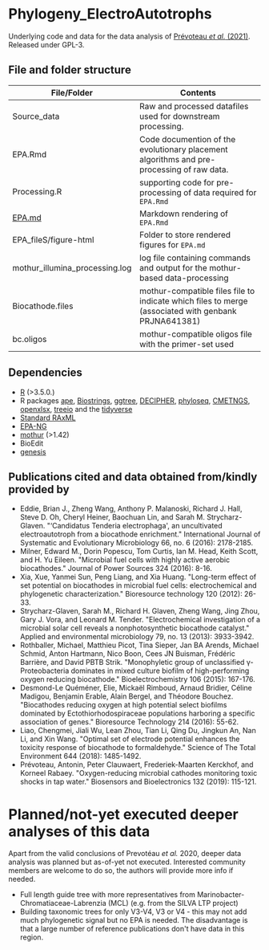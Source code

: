 # Phylogeny_ElectroAutotrophs

Underlying code and data for the data analysis of [Prévoteau *et al.* (2021)](https://www.sciencedirect.com/science/article/abs/pii/S0956566320306898). 
Released under GPL-3. 

## File and folder structure

File/Folder | Contents 
------------|------------------
Source_data | Raw and processed datafiles used for downstream processing.
EPA.Rmd     | Code documention of the evolutionary placement algorithms and pre-processing of raw data. 
Processing.R| supporting code for pre-processing of data required for `EPA.Rmd`
[EPA.md](https://github.com/CMET-UGent/Phylogeny_ElectroAutotrophs/blob/master/EPA.md)      | Markdown rendering of `EPA.Rmd`
EPA_fileS/figure-html | Folder to store rendered figures for `EPA.md`
mothur_illumina_processing.log | log file containing commands and output for the mothur-based data-processing
Biocathode.files | mothur-compatible files file to indicate which files to merge (associated with genbank PRJNA641381)
bc.oligos | mothur-compatible oligos file with the primer-set used

## Dependencies

- [R](https://www.r-project.org) (>3.5.0.)
- R packages [ape](https://cran.r-project.org/web/packages/ape/index.html), [Biostrings](https://bioconductor.org/packages/release/bioc/html/Biostrings.html),  [ggtree](https://bioconductor.org/packages/release/bioc/html/ggtree.html), [DECIPHER](https://bioconductor.org/packages/release/bioc/html/DECIPHER.html), [phyloseq](https://joey711.github.io/phyloseq/), [CMETNGS](https://github.com/CMET-UGent/CMETNGS),
[openxlsx](https://ycphs.github.io/openxlsx/index.html), [treeio](https://yulab-smu.github.io/treedata-book/) and the [tidyverse](https://www.tidyverse.org/)
- [Standard RAxML](https://cme.h-its.org/exelixis/web/software/raxml/)
- [EPA-NG](https://github.com/Pbdas/epa-ng)
- [mothur](https://mothur.org/) (>1.42)
- BioEdit
- [genesis](https://groups.google.com/forum/#!searchin/raxml/visualize$20jplace$20itol%7Csort:date/raxml/IildAkMRI9Q/dBFEsUKlBQAJ)

## Publications cited and data obtained from/kindly provided by

- Eddie, Brian J., Zheng Wang, Anthony P. Malanoski, Richard J. Hall, Steve D. Oh, Cheryl Heiner, Baochuan Lin, and Sarah M. Strycharz-Glaven. "‘Candidatus Tenderia electrophaga', an uncultivated electroautotroph from a biocathode enrichment." International Journal of Systematic and Evolutionary Microbiology 66, no. 6 (2016): 2178-2185.
- Milner, Edward M., Dorin Popescu, Tom Curtis, Ian M. Head, Keith Scott, and H. Yu Eileen. "Microbial fuel cells with highly active aerobic biocathodes." Journal of Power Sources 324 (2016): 8-16.
- Xia, Xue, Yanmei Sun, Peng Liang, and Xia Huang. "Long-term effect of set potential on biocathodes in microbial fuel cells: electrochemical and phylogenetic characterization." Bioresource technology 120 (2012): 26-33.
- Strycharz-Glaven, Sarah M., Richard H. Glaven, Zheng Wang, Jing Zhou, Gary J. Vora, and Leonard M. Tender. "Electrochemical investigation of a microbial solar cell reveals a nonphotosynthetic biocathode catalyst." Applied and environmental microbiology 79, no. 13 (2013): 3933-3942.
- Rothballer, Michael, Matthieu Picot, Tina Sieper, Jan BA Arends, Michael Schmid, Anton Hartmann, Nico Boon, Cees JN Buisman, Frédéric Barrière, and David PBTB Strik. "Monophyletic group of unclassified γ-Proteobacteria dominates in mixed culture biofilm of high-performing oxygen reducing biocathode." Bioelectrochemistry 106 (2015): 167-176.
- Desmond-Le Quéméner, Elie, Mickaël Rimboud, Arnaud Bridier, Céline Madigou, Benjamin Erable, Alain Bergel, and Théodore Bouchez. "Biocathodes reducing oxygen at high potential select biofilms dominated by Ectothiorhodospiraceae populations harboring a specific association of genes." Bioresource Technology 214 (2016): 55-62.
- Liao, Chengmei, Jiali Wu, Lean Zhou, Tian Li, Qing Du, Jingkun An, Nan Li, and Xin Wang. "Optimal set of electrode potential enhances the toxicity response of biocathode to formaldehyde." Science of The Total Environment 644 (2018): 1485-1492.
- Prévoteau, Antonin, Peter Clauwaert, Frederiek-Maarten Kerckhof, and Korneel Rabaey. "Oxygen-reducing microbial cathodes monitoring toxic shocks in tap water." Biosensors and Bioelectronics 132 (2019): 115-121.

# Planned/not-yet executed deeper analyses of this data

Apart from the valid conclusions of Prevotéau *et al.* 2020, deeper data analysis
was planned but as-of-yet not executed. Interested community members are welcome
to do so, the authors will provide more info if needed.

- Full length guide tree with more representatives from Marinobacter-Chromatiaceae-Labrenzia (MCL) (e.g. from the SILVA LTP project)
- Building taxonomic trees for only V3-V4, V3 or V4 - this may not add much phylogenetic signal but no EPA is needed. The disadvantage is that a large number of reference publications don't have data in this region. 
